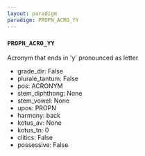 ```yaml
---
layout: paradigm
paradigm: PROPN_ACRO_YY
---
```

### ` PROPN_ACRO_YY `

Acronym that ends in 'y' pronounced as letter
* grade_dir: False
* plurale_tantum: False
* pos: ACRONYM
* stem_diphthong: None
* stem_vowel: None
* upos: PROPN
* harmony: back
* kotus_av: None
* kotus_tn: 0
* clitics: False
* possessive: False
